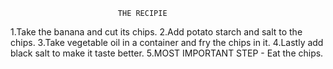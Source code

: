                             THE RECIPIE

1.Take the banana and cut its chips.
2.Add potato starch and salt to the chips.
3.Take vegetable oil in a container and fry the chips in it.
4.Lastly add black salt to make it taste better.
5.MOST IMPORTANT STEP - Eat the chips.